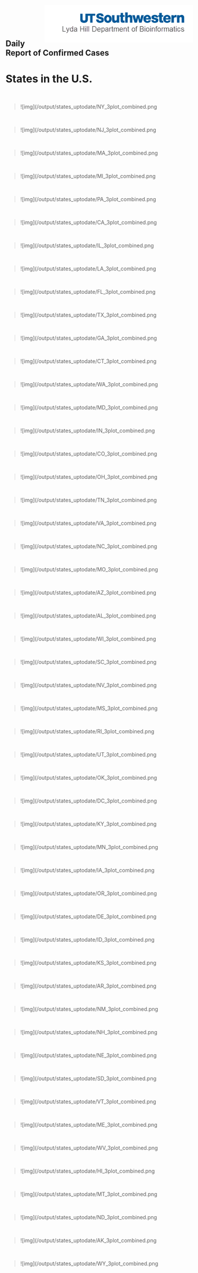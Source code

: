 <img align="right"  height="100" src="/doc/utsw-master-logo-cmyk+BI.png">

 <p>&nbsp;</p> 

 <p>&nbsp;</p> 

## Daily Report of Confirmed Cases
# States in the U.S.


 <p>&nbsp;</p> 

>![img](/output/states_uptodate/NY_3plot_combined.png

 <p>&nbsp;</p> 

>![img](/output/states_uptodate/NJ_3plot_combined.png

 <p>&nbsp;</p> 

>![img](/output/states_uptodate/MA_3plot_combined.png

 <p>&nbsp;</p> 

>![img](/output/states_uptodate/MI_3plot_combined.png

 <p>&nbsp;</p> 

>![img](/output/states_uptodate/PA_3plot_combined.png

 <p>&nbsp;</p> 

>![img](/output/states_uptodate/CA_3plot_combined.png

 <p>&nbsp;</p> 

>![img](/output/states_uptodate/IL_3plot_combined.png

 <p>&nbsp;</p> 

>![img](/output/states_uptodate/LA_3plot_combined.png

 <p>&nbsp;</p> 

>![img](/output/states_uptodate/FL_3plot_combined.png

 <p>&nbsp;</p> 

>![img](/output/states_uptodate/TX_3plot_combined.png

 <p>&nbsp;</p> 

>![img](/output/states_uptodate/GA_3plot_combined.png

 <p>&nbsp;</p> 

>![img](/output/states_uptodate/CT_3plot_combined.png

 <p>&nbsp;</p> 

>![img](/output/states_uptodate/WA_3plot_combined.png

 <p>&nbsp;</p> 

>![img](/output/states_uptodate/MD_3plot_combined.png

 <p>&nbsp;</p> 

>![img](/output/states_uptodate/IN_3plot_combined.png

 <p>&nbsp;</p> 

>![img](/output/states_uptodate/CO_3plot_combined.png

 <p>&nbsp;</p> 

>![img](/output/states_uptodate/OH_3plot_combined.png

 <p>&nbsp;</p> 

>![img](/output/states_uptodate/TN_3plot_combined.png

 <p>&nbsp;</p> 

>![img](/output/states_uptodate/VA_3plot_combined.png

 <p>&nbsp;</p> 

>![img](/output/states_uptodate/NC_3plot_combined.png

 <p>&nbsp;</p> 

>![img](/output/states_uptodate/MO_3plot_combined.png

 <p>&nbsp;</p> 

>![img](/output/states_uptodate/AZ_3plot_combined.png

 <p>&nbsp;</p> 

>![img](/output/states_uptodate/AL_3plot_combined.png

 <p>&nbsp;</p> 

>![img](/output/states_uptodate/WI_3plot_combined.png

 <p>&nbsp;</p> 

>![img](/output/states_uptodate/SC_3plot_combined.png

 <p>&nbsp;</p> 

>![img](/output/states_uptodate/NV_3plot_combined.png

 <p>&nbsp;</p> 

>![img](/output/states_uptodate/MS_3plot_combined.png

 <p>&nbsp;</p> 

>![img](/output/states_uptodate/RI_3plot_combined.png

 <p>&nbsp;</p> 

>![img](/output/states_uptodate/UT_3plot_combined.png

 <p>&nbsp;</p> 

>![img](/output/states_uptodate/OK_3plot_combined.png

 <p>&nbsp;</p> 

>![img](/output/states_uptodate/DC_3plot_combined.png

 <p>&nbsp;</p> 

>![img](/output/states_uptodate/KY_3plot_combined.png

 <p>&nbsp;</p> 

>![img](/output/states_uptodate/MN_3plot_combined.png

 <p>&nbsp;</p> 

>![img](/output/states_uptodate/IA_3plot_combined.png

 <p>&nbsp;</p> 

>![img](/output/states_uptodate/OR_3plot_combined.png

 <p>&nbsp;</p> 

>![img](/output/states_uptodate/DE_3plot_combined.png

 <p>&nbsp;</p> 

>![img](/output/states_uptodate/ID_3plot_combined.png

 <p>&nbsp;</p> 

>![img](/output/states_uptodate/KS_3plot_combined.png

 <p>&nbsp;</p> 

>![img](/output/states_uptodate/AR_3plot_combined.png

 <p>&nbsp;</p> 

>![img](/output/states_uptodate/NM_3plot_combined.png

 <p>&nbsp;</p> 

>![img](/output/states_uptodate/NH_3plot_combined.png

 <p>&nbsp;</p> 

>![img](/output/states_uptodate/NE_3plot_combined.png

 <p>&nbsp;</p> 

>![img](/output/states_uptodate/SD_3plot_combined.png

 <p>&nbsp;</p> 

>![img](/output/states_uptodate/VT_3plot_combined.png

 <p>&nbsp;</p> 

>![img](/output/states_uptodate/ME_3plot_combined.png

 <p>&nbsp;</p> 

>![img](/output/states_uptodate/WV_3plot_combined.png

 <p>&nbsp;</p> 

>![img](/output/states_uptodate/HI_3plot_combined.png

 <p>&nbsp;</p> 

>![img](/output/states_uptodate/MT_3plot_combined.png

 <p>&nbsp;</p> 

>![img](/output/states_uptodate/ND_3plot_combined.png

 <p>&nbsp;</p> 

>![img](/output/states_uptodate/AK_3plot_combined.png

 <p>&nbsp;</p> 

>![img](/output/states_uptodate/WY_3plot_combined.png

 <p>&nbsp;</p> 

